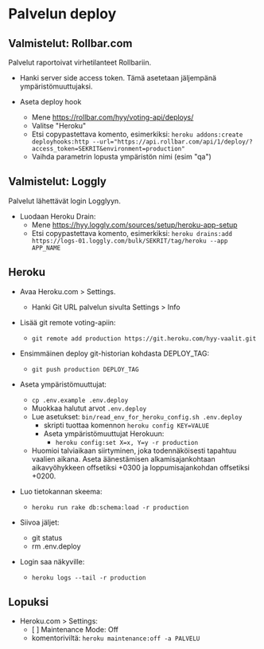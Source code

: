 # Palvelun deploy

## Valmistelut: Rollbar.com

Palvelut raportoivat virhetilanteet Rollbariin.

- Hanki server side access token. Tämä asetetaan jäljempänä ympäristömuuttujaksi.

- Aseta deploy hook
  - Mene https://rollbar.com/hyy/voting-api/deploys/
  - Valitse "Heroku"
  - Etsi copypastettava komento, esimerkiksi:
    `heroku addons:create deployhooks:http --url="https://api.rollbar.com/api/1/deploy/?access_token=SEKRIT&environment=production"`
  - Vaihda parametrin lopusta ympäristön nimi (esim "qa")

## Valmistelut: Loggly

Palvelut lähettävät login Logglyyn.

- Luodaan Heroku Drain:
  - Mene https://hyy.loggly.com/sources/setup/heroku-app-setup
  - Etsi copypastettava komento, esimerkiksi:
    `heroku drains:add https://logs-01.loggly.com/bulk/SEKRIT/tag/heroku --app APP_NAME`


## Heroku

- Avaa Heroku.com > Settings.
  - Hanki Git URL palvelun sivulta Settings > Info

- Lisää git remote voting-apiin:
  - `git remote add production https://git.heroku.com/hyy-vaalit.git`

- Ensimmäinen deploy git-historian kohdasta DEPLOY_TAG:
  - `git push production DEPLOY_TAG`

- Aseta ympäristömuuttujat:
  - `cp .env.example .env.deploy`
  - Muokkaa halutut arvot `.env.deploy`
  - Lue asetukset: `bin/read_env_for_heroku_config.sh .env.deploy`
    - skripti tuottaa komennon `heroku config KEY=VALUE`
    - Aseta ympäristömuuttujat Herokuun:
      - `heroku config:set X=x, Y=y -r production`
  - Huomioi talviaikaan siirtyminen, joka todennäköisesti tapahtuu vaalien aikana.
    Aseta äänestämisen alkamisajankohtaan aikavyöhykkeen offsetiksi +0300
    ja loppumisajankohdan offsetiksi +0200.

- Luo tietokannan skeema:
  - `heroku run rake db:schema:load -r production`  

- Siivoa jäljet:
  - git status
  - rm .env.deploy

- Login saa näkyville:
  - `heroku logs --tail -r production`


## Lopuksi

- Heroku.com > Settings:
  - [ ] Maintenance Mode: Off
  - komentoriviltä: `heroku maintenance:off -a PALVELU`
